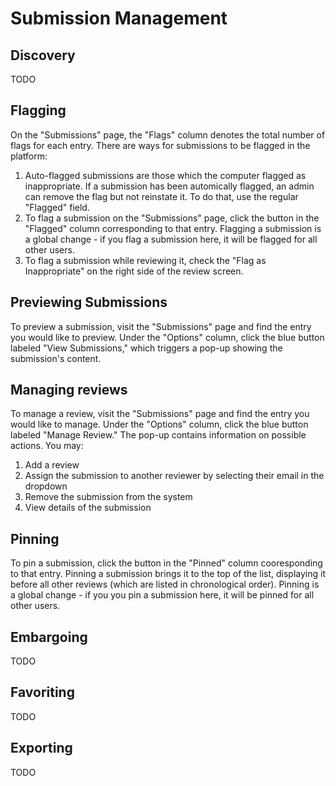 # Submission Management

## Discovery

TODO

## Flagging

On the "Submissions" page, the "Flags" column denotes the total number of flags for each entry. There are ways for submissions to be flagged in the platform:
1. Auto-flagged submissions are those which the computer flagged as inappropriate. If a submission has been automically flagged, an admin can remove the flag but not reinstate it. To do that, use the regular "Flagged" field.
2. To flag a submission on the "Submissions" page, click the button in the "Flagged" column corresponding to that entry. Flagging a submission is a global change -  if you flag a submission here, it will be flagged for all other users. 
3. To flag a submission while reviewing it, check the "Flag as Inappropriate" on the right side of the review screen.
  

## Previewing Submissions

To preview a submission, visit the "Submissions" page and find the entry you would like to preview. Under the "Options" column, click the blue button labeled "View Submissions," which triggers a pop-up showing the submission's content.

## Managing reviews

To manage a review, visit the "Submissions" page and find the entry you would like to manage. Under the "Options" column, click the blue button labeled "Manage Review." The pop-up contains information on possible actions. You may:
1. Add a review
2. Assign the submission to another reviewer by selecting their email in the dropdown
3. Remove the submission from the system
4. View details of the submission

## Pinning

To pin a submission, click the button in the "Pinned" column cooresponding to that entry. Pinning a submission brings it to the top of the list, displaying it before all other reviews (which are listed in chronological order). Pinning is a global change - if you you pin a submission here, it will be pinned for all other users. 

## Embargoing

TODO

## Favoriting

TODO

## Exporting

TODO
